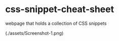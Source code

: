 # css-snippet-cheat-sheet

webpage that holds a collection of CSS snippets

(./assets/Screenshot-1.png)
